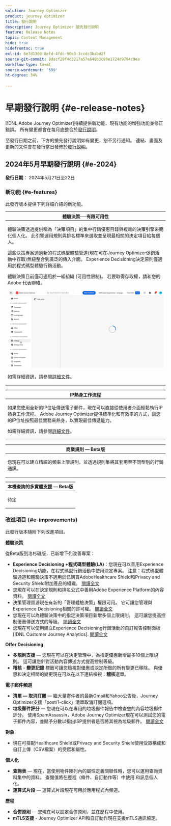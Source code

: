```yaml
---
solution: Journey Optimizer
product: journey optimizer
title: 發行說明
description: Journey Optimizer 搶先發行說明
feature: Release Notes
topic: Content Management
hide: true
hidefromtoc: true
exl-id: 6e7d1300-8efd-4fdc-90e3-3ccdc3babd2f
source-git-commit: 8dacf28f4c3217a57e648b3c80e1724d9794c9ea
workflow-type: tm+mt
source-wordcount: '699'
ht-degree: 34%

---
```


# 早期發行說明 {#e-release-notes}

[!DNL Adobe Journey Optimizer]持續提供新功能、現有功能的增強功能並修正錯誤。 所有變更都會在每月底整合於[發行說明](release-notes.md)。

至發行日期之前，下方的搶先發行說明如有變更，恕不另行通知。 連結、畫面及更新的文件會在發行當日發佈於[發行說明](release-notes.md)。

## 2024年5月早期發行說明 {#e-2024}

**發行日期**： 2024年5月21日至22日

### 新功能 {#e-features}

此發行版本提供下列詳細介紹的新功能。


<table>
<thead>
<tr>
<th><strong>體驗決策──有限可用性</strong><br/></th>
</tr>
</thead>
<tbody>
<tr>
<td>
<p>體驗決策透過提供稱為「決策項目」的集中行銷優惠目錄與複雜的決策引擎來簡化個人化。 此引擎運用規則與排名標準來選取並呈現最相關的決定項目給每個人。</p>
<p>這些決策專案透過新的程式碼型體驗管道(現在可在Journey Optimizer促銷活動中存取)無縫整合到廣泛的傳入介面。 Experience Decisioning決定原則僅適用於程式碼型體驗行銷活動。</p>
<p>體驗決策目前僅可適用於一組組織 (可用性限制)。 若要取得存取權，請和您的 Adobe 代表聯絡。</p>
<img src="assets/do-not-localize/gif-exd.gif"/>
<p>如需詳細資訊，請參閱<a href="../experience-decisioning/gs-experience-decisioning.md">詳細文件</a>。</p>
</td>
</tr>
</tbody>
</table>


<table>
<thead>
<tr>
<th><strong>IP熱身工作流程</strong><br/></th>
</tr>
</thead>
<tbody>
<tr>
<td>
<p>如果您使用全新的IP位址傳送電子郵件，現在可以直接從使用者介面輕鬆執行IP熱身工作流程。 Adobe Journey Optimizer提供標準化和有效率的方式，讓您的IP位址按照最佳實務來熱身，以實現最佳傳遞能力。</p>
<p>如需詳細資訊，請參閱<a href="../configuration/ip-warmup-gs.md">詳細文件</a>。</p>
</td>
</tr>
</tbody>
</table>

<table>
<thead>
<tr>
<th><strong>商業規則 — Beta版</strong><br/></th>
</tr>
</thead>
<tbody>
<tr>
<td>
<p>您現在可以建立精細的頻率上限規則，並透過規則集將其套用至不同型別的行銷通訊。 </p>
</td>
</tr>
</tbody>
</table>


<table>
<thead>
<tr>
<th><strong>本機查詢的多實體支援 — Beta版</strong><br/></th>
</tr>
</thead>
<tbody>
<tr>
<td>
<p>待定</p>
</td>
</tr>
</tbody>
</table>


<!--table>
<thead>
<tr>
<th><strong>Email Surface Personalization - Private beta </strong><br/></th>
</tr>
</thead>
<tbody>
<tr>
<td>
<p>You can now define dynamic subdomains and personalized header parameters when creating email channel surfaces, for increased flexibility and control over your email settings.</p>
</td>
</tr>
</tbody>
</table-->

### 改進項目 {#e-improvements}

此發行版本隨附下列改進項目。

**體驗決策**

從Beta版到洛杉磯版，已新增下列改善專案：

* **Experience Decisioning +程式碼型體驗(LA)**：您現在可以善用Experience Decisioning功能，在程式碼型行銷活動中使用決定專案。 注意：程式碼型體驗通道和體驗決策不適用於已購買AdobeHealthcare Shield和Privacy and Security Shield附加產品的組織。 [閱讀全文](../code-based/get-started-code-based.md)
* 您現在可以在決定規則和排名公式中善用Adobe Experience Platform的內容資料。 [閱讀全文](../experience-decisioning/context-data.md)
* 決策管理資源現在有新的「管理體驗決策」權限可用。 它可讓您管理與Experience Decisioning相關的許可權。 [閱讀全文](../experience-decisioning/gs-experience-decisioning.md)
* 您現在可以為體驗決策中的指定決策項目新增多個上限規則。 這可讓您提高控制優惠傳送方式的等級。 [閱讀全文](../experience-decisioning/items.md#capping)
* 您現在可以使用建立Experience Decisioning行銷活動的自訂報告控制面板 [!DNL Customer Journey Analytics]. [閱讀全文](../experience-decisioning/cja-reporting.md)


**Offer Decisioning**

* **多規則支援**  — 您現在可以在決定管理中，為指定優惠新增最多10個上限規則。 這可讓您針對活動內容傳送方式提高控制等級。
* **稽核** - **變更記錄** 標籤可讓您檢視對優惠或決定所做的所有變更已移除。 與優惠和決定相關的變更現在可以在以下連結檢視：**稽核**&#x200B;選單。


**電子郵件頻道**

* **清單 — 取消訂閱**  — 繼大量寄件者的最新Gmail和Yahoo公告後，Journey Optimizer支援「post/1-click」清單取消訂閱選項。
* **垃圾郵件評分**  — 您現在可以在專用的垃圾郵件報告中檢查您的內容垃圾郵件評分。 使用SpamAssassin，Adobe Journey Optimizer現在可以測試您的電子郵件內容，並賦予分數以指出ISP提供者是否將其視為垃圾郵件。 [閱讀全文](../content-management/spam-report.md)


**對象**

* 現在可搭配Healthcare Shield或Privacy and Security Shield使用受眾構成和自訂上傳（CSV檔案）的受眾和屬性。

**個人化**

* **查詢表**  — 現在，當使用物件陣列內的屬性定義關聯性時，您可以運用查詢資料集中的資料。 查閱值將在歷程（條件、自訂動作等）中使用 和訊息個人化。
* **運算式片段**  — 運算式片段現在可用於應用程式內頻道。

**歷程**

* **合併原則**  — 您現在可以設定合併原則，並在歷程中使用。
* **mTLS支援** - Journey Optimizer API和自訂動作現在支援mTLS通訊協定。
